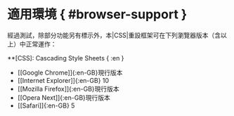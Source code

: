 
適用環境 { #browser-support }
===

經過測試，除部分功能另有標示外，本|CSS|重設框架可在下列瀏覽器版本（含以上）中正常運作：

**[CSS]: Cascading Style Sheets { :en }


* [[Google Chrome]]{:en-GB}現行版本
* [[Internet Explorer]]{:en-GB} 10
* [[Mozilla Firefox]]{:en-GB}現行版本
* [[Opera Next]]{:en-GB}現行版本
* [[Safari]]{:en-GB} 5




